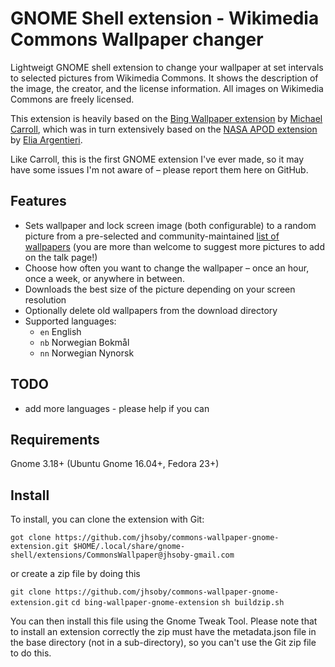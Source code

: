 # GNOME Shell extension - Wikimedia Commons Wallpaper changer

Lightweigt GNOME shell extension to change your wallpaper at set intervals
to selected pictures from Wikimedia Commons. It shows the description of the
image, the creator, and the license information. All images on Wikimedia
Commons are freely licensed.

This extension is heavily based on the [Bing Wallpaper extension](https://github.com/neffo/bing-wallpaper-gnome-extension)
by [Michael Carroll](https://github.com/neffo/), which was in turn extensively based
on the [NASA APOD extension](https://github.com/Elinvention/gnome-shell-extension-nasa-apod)
by [Elia Argentieri](https://github.com/Elinvention/).

Like Carroll, this is the first GNOME extension I've ever made, so it may have
some issues I'm not aware of – please report them here on GitHub.

## Features

* Sets wallpaper and lock screen image (both configurable) to a random picture from a pre-selected and community-maintained
[list of wallpapers](https://commons.wikimedia.org/wiki/User:Jon_Harald_S%C3%B8by/wallpapers.json) (you
are more than welcome to suggest more pictures to add on the talk page!)
* Choose how often you want to change the wallpaper – once an hour, once a week,
or anywhere in between.
* Downloads the best size of the picture depending on your screen resolution
* Optionally delete old wallpapers from the download directory
* Supported languages:
  * `en` English
  * `nb` Norwegian Bokmål
  * `nn` Norwegian Nynorsk

## TODO

* add more languages - please help if you can

## Requirements

Gnome 3.18+ (Ubuntu Gnome 16.04+, Fedora 23+)

## Install

<!--[Install from extensions.gnome.org](https://extensions.gnome.org/extension/1262/bing-wallpaper-changer/)-->

To install, you can clone the extension with Git:

`got clone https://github.com/jhsoby/commons-wallpaper-gnome-extension.git $HOME/.local/share/gnome-shell/extensions/CommonsWallpaper@jhsoby-gmail.com`

or create a zip file by doing this

`git clone https://github.com/jhsoby/commons-wallpaper-gnome-extension.git`
`cd bing-wallpaper-gnome-extension`
`sh buildzip.sh`

You can then install this file using the Gnome Tweak Tool. Please note that to install an extension correctly the zip must
have the metadata.json file in the base directory (not in a sub-directory), so you can't use the Git zip file to do this.
